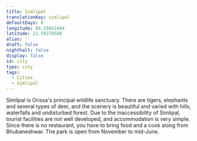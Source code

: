 ```yaml
---
title: Simlipal
translationKey: simlipal
defaultDays: 0
longitude: 86.29451844
latitude: 21.59278588
alias: ''
draft: false
nighthalt: false
display: false
id: city
type: city
tags:
  - Cities
  - Simlipal
---
```

Simlipal is Orissa's principal wildlife sanctuary. There are tigers, elephants and several types of deer, and the scenery is beautiful and varied with hills, waterfalls and undisturbed forest. Due to the inaccessibility of Simlipal, tourist facilities are not well developed, and accommodation is very simple. Since there is no restaurant, you have to bring food and a cook along from Bhubaneshwar. The park is open from November to mid-June.  